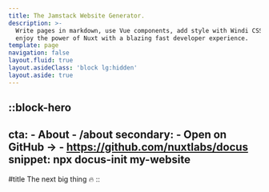 ```yaml
---
title: The Jamstack Website Generator.
description: >-
  Write pages in markdown, use Vue components, add style with Windi CSS and
  enjoy the power of Nuxt with a blazing fast developer experience.
template: page
navigation: false
layout.fluid: true
layout.asideClass: 'block lg:hidden'
layout.aside: true
---
```


::block-hero
---
cta:
    - About
    - /about
secondary:
    - Open on GitHub →
    - https://github.com/nuxtlabs/docus
snippet: npx docus-init my-website
---

#title
The next big thing :fire:
::
